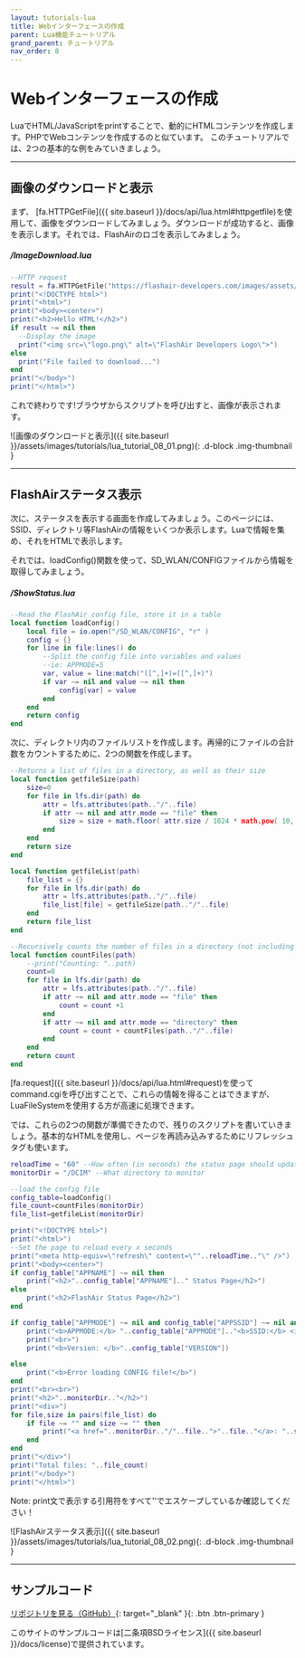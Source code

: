 ```yaml
---
layout: tutorials-lua
title: Webインターフェースの作成
parent: Lua機能チュートリアル
grand_parent: チュートリアル
nav_order: 8
---
```


# Webインターフェースの作成

LuaでHTML/JavaScriptをprintすることで、動的にHTMLコンテンツを作成します。PHPでWebコンテンツを作成するのと似ています。
このチュートリアルでは、2つの基本的な例をみていきましょう。

---
## 画像のダウンロードと表示

まず、
[fa.HTTPGetFile]({{ site.baseurl }}/docs/api/lua.html#httpgetfile)を使用して、画像をダウンロードしてみましょう。ダウンロードが成功すると、画像を表示します。それでは、FlashAirのロゴを表示してみましょう。

##### _/ImageDownload.lua_
```lua
--HTTP request
result = fa.HTTPGetFile("https://flashair-developers.com/images/assets/flashairLogo_official_small.png", "logo.png")
print("<!DOCTYPE html>")
print("<html>")
print("<body><center>")
print("<h2>Hello HTML!</h2>")
if result ~= nil then
  --Display the image
  print("<img src=\"logo.png\" alt=\"FlashAir Developers Logo\">")
else
  print("File failed to download...")
end
print("</body>")
print("</html>")
```
これで終わりです!ブラウザからスクリプトを呼び出すと、画像が表示されます。

![画像のダウンロードと表示]({{ site.baseurl }}/assets/images/tutorials/lua_tutorial_08_01.png){: .d-block .img-thumbnail }

---
## FlashAirステータス表示

次に、ステータスを表示する画面を作成してみましょう。このページには、SSID、ディレクトリ等FlashAirの情報をいくつか表示します。Luaで情報を集め、それをHTMLで表示します。

それでは、loadConfig()関数を使って、SD_WLAN/CONFIGファイルから情報を取得してみましょう。

##### _/ShowStatus.lua_
```lua
--Read the FlashAir config file, store it in a table
local function loadConfig()
	local file = io.open("/SD_WLAN/CONFIG", "r" )
	config = {}
	for line in file:lines() do
		--Split the config file into variables and values
		--ie: APPMODE=5
		var, value = line:match("([^,]+)=([^,]+)")
		if var ~= nil and value ~= nil then
			config[var] = value
		end
	end
	return config
end
```
次に、ディレクトリ内のファイルリストを作成します。再帰的にファイルの合計数をカウントするために、2つの関数を作成します。
```lua
--Returns a list of files in a directory, as well as their size
local function getfileSize(path)
	size=0
	for file in lfs.dir(path) do
		attr = lfs.attributes(path.."/"..file)
		if attr ~= nil and attr.mode == "file" then
			size = size + math.floor( attr.size / 1024 * math.pow( 10, 1 ) ) / math.pow( 10, 1 )
		end
	end
	return size
end

local function getfileList(path)
	file_list = {}
	for file in lfs.dir(path) do
		attr = lfs.attributes(path.."/"..file)
		file_list[file] = getfileSize(path.."/"..file)
	end
	return file_list
end

--Recursively counts the number of files in a directory (not including folders)
local function countFiles(path)
	--print("Counting: "..path)
	count=0
	for file in lfs.dir(path) do
		attr = lfs.attributes(path.."/"..file)
		if attr ~= nil and attr.mode == "file" then
			count = count +1
		end
		if attr ~= nil and attr.mode == "directory" then
			count = count + countFiles(path.."/"..file)
		end
	end
	return count
end
```
[fa.request]({{ site.baseurl }}/docs/api/lua.html#request)を使ってcommand.cgiを呼び出すことで、これらの情報を得ることはできますが、LuaFileSystemを使用する方が高速に処理できます。

では、これらの2つの関数が準備できたので、残りのスクリプトを書いていきましょう。基本的なHTMLを使用し、ページを再読み込みするためにリフレッシュタグも使います。
```lua
reloadTime = "60" --How often (in seconds) the status page should update.
monitorDir = "/DCIM" --What directory to monitor

--load the config file
config_table=loadConfig()
file_count=countFiles(monitorDir)
file_list=getfileList(monitorDir)

print("<!DOCTYPE html>")
print("<html>")
--Set the page to reload every x seconds
print("<meta http-equiv=\"refresh\" content=\""..reloadTime.."\" />")
print("<body><center>")
if config_table["APPNAME"] ~= nil then
	print("<h2>"..config_table["APPNAME"].." Status Page</h2>")
else
	print("<h2>FlashAir Status Page</h2>")
end

if config_table["APPMODE"] ~= nil and config_table["APPSSID"] ~= nil and config_table["VERSION"]  ~= nil then
	print("<b>APPMODE:</b> "..config_table["APPMODE"].."<b>SSID:</b> <i>"..config_table["APPSSID"].."</i>")
	print("<br>")
	print("<b>Version: </b>"..config_table["VERSION"])

else
	print("<b>Error loading CONFIG file!</b>")
end
print("<br><br>")
print("<h2>"..monitorDir.."</h2>")
print("<div>")
for file,size in pairs(file_list) do
	if file ~= "" and size ~= "" then
		print("<a href="..monitorDir.."/"..file..">"..file.."</a>: "..size.."kb<br>")
	end
end
print("</div>")
print("Total files: "..file_count)
print("</body>")
print("</html>")
```
<span class="badge label-blue">Note:</span> print文で表示する引用符をすべて'\'でエスケープしているか確認してください！

![FlashAirステータス表示]({{ site.baseurl }}/assets/images/tutorials/lua_tutorial_08_02.png){: .d-block .img-thumbnail }

---
## サンプルコード

[リポジトリを見る（GitHub）](https://github.com/FlashAirDevelopers/LuaTutorial/tree/master/lua_tutorial_8){: target="_blank" }{: .btn .btn-primary }

このサイトのサンプルコードは[二条項BSDライセンス]({{ site.baseurl }}/docs/license)で提供されています。


